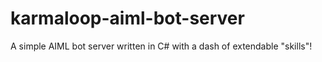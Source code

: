 # karmaloop-aiml-bot-server
A simple AIML bot server written in C# with a dash of extendable "skills"!
